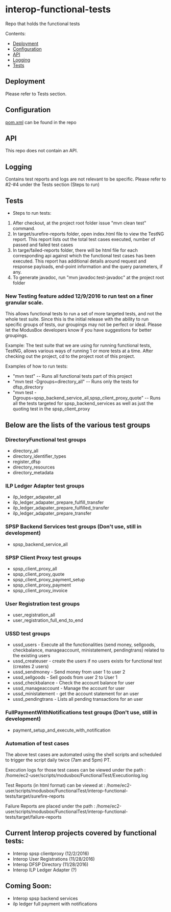 # interop-functional-tests

Repo that holds the functional tests

Contents:

- [Deployment](#deployment)
- [Configuration](#configuration)
- [API](#api)
- [Logging](#logging)
- [Tests](#tests)

## Deployment

Please refer to Tests section.

## Configuration

[pom.xml](./pom.xml) can be found in the repo

## API

This repo does not contain an API.

## Logging

Contains test reports and logs are not relevant to be specific. Please refer to #2-#4 under the Tests section (Steps to run)

## Tests

- Steps to run tests:
1. After checkout, at the project root folder issue "mvn clean test" command.
2. In target/surefire-reports folder, open index.html file to view the TestNG report. This report lists out the total test cases executed, number of passed and failed test cases
3. In targe/failed-reports folder, there will be html file for each corresponding api against which the functional test cases has been executed. This report has additional details around request and response payloads, end-point information and the query parameters, if any.
4. To generate javadoc, run "mvn javadoc:test-javadoc" at the project root folder

### New Testing feature added 12/9/2016 to run test on a finer granular scale.  
This allows functional tests to run a set of more targeted tests, and not the whole test suite.
Since this is the initial release with the ability to run specific groups of tests,
our groupings may not be perfect or ideal.  Please let the ModusBox developers know
if you have suggestions for better groupings.

Example:
  The test suite that we are using for running functional tests, TestNG, allows various ways of running 1 or more tests at a time.
  After checking out the project, cd to the project root of this project.
  
  Examples of how to run tests:
  
  - "mvn test" -- Runs all functional tests part of this project
  - "mvn test -Dgroups=directory_all" -- Runs only the tests for dfsp_directory
  - "mvn test -Dgroups=spsp_backend_service_all,spsp_client_proxy_quote" -- Runs all the tests targeted for spsp_backend_services as well as just the quoting test in the spsp_client_proxy
  

## Below are the lists of the various test groups
  
### DirectoryFunctional test groups
* directory_all
* directory_identifier_types
* register_dfsp
* directory_resources
* directory_metadata

### ILP Ledger Adapter test groups
* ilp_ledger_adapater_all
* ilp_ledger_adapater_prepare_fulfill_transfer
* ilp_ledger_adapater_prepare_fulfilled_transfer
* ilp_ledger_adapater_prepare_transfer

### SPSP Backend Services test groups (Don't use, still in development)
* spsp_backend_service_all

### SPSP Client Proxy test groups
* spsp_client_proxy_all
* spsp_client_proxy_quote
* spsp_client_proxy_payment_setup
* spsp_client_proxy_payment
* spsp_client_proxy_invoice

### User Registration test groups
* user_registration_all
* user_registration_full_end_to_end

### USSD test groups
* ussd_users - Execute all the functionalities (send money, sellgoods, checkbalance, manageaccount, ministatement, pendingtrans) related to the existing users
* ussd_createuser - create the users if no users exists for functional test (creates 2 users)
* ussd_sendmoney - Send money from user 1 to user 2
* ussd_sellgoods - Sell goods from user 2 to User 1
* ussd_checkbalance - Check the account balance for user
* ussd_manageaccount - Manage the account for user
* ussd_ministatement - get the account statement for an user
* ussd_pendingtrans - Lists all pending transactions for an user

### FullPaymentWithNotifications test groups  (Don't use, still in development)
* payment_setup_and_execute_with_notification

### Automation of test cases

The above test cases are automated using the shell scripts and scheduled to trigger the script daily twice (7am and 5pm) PT.

Execution logs for those test cases can be viewed under the path : /home/ec2-user/scripts/modusbox/FunctionalTest/Executionlog.log

Test Reports (in html format) can be viewed at : /home/ec2-user/scripts/modusbox/FunctionalTest/interop-functional-tests/target/surefire-reports

Failure Reports are placed under the path : /home/ec2-user/scripts/modusbox/FunctionalTest/interop-functional-tests/target/failure-reports

## Current Interop projects covered by functional tests:
  - Interop spsp clientproxy   (12/2/2016)
  - Interop User Registrations (11/28/2016)
  - Interop DFSP Directory     (11/28/2016)
  - Interop ILP Ledger Adapter (?)

##
  
## Coming Soon:
  - Interop spsp backend services
  - ilp ledger full payment with notifications
